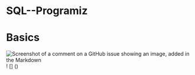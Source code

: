 # SQL--Programiz

# Basics

![Screenshot of a comment on a GitHub issue showing an image, added in the Markdown](https://cdn.programiz.pro/course-images/learn-sql-basics/learn-sql-basics-1.2.1.png)
! [] ()



